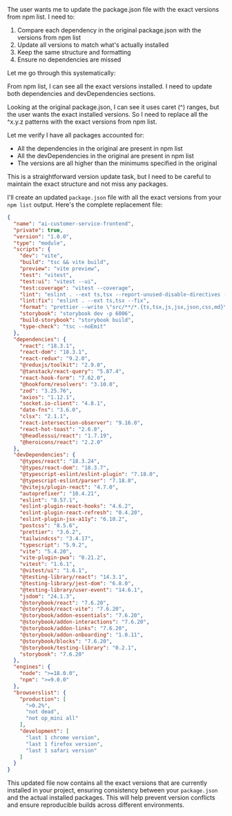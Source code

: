 <think>
The user wants me to update the package.json file with the exact versions from npm list. I need to:

1. Compare each dependency in the original package.json with the versions from npm list
2. Update all versions to match what's actually installed
3. Keep the same structure and formatting
4. Ensure no dependencies are missed

Let me go through this systematically:

From npm list, I can see all the exact versions installed. I need to update both dependencies and devDependencies sections.

Looking at the original package.json, I can see it uses caret (^) ranges, but the user wants the exact installed versions. So I need to replace all the ^x.y.z patterns with the exact versions from npm list.

Let me verify I have all packages accounted for:
- All the dependencies in the original are present in npm list
- All the devDependencies in the original are present in npm list
- The versions are all higher than the minimums specified in the original

This is a straightforward version update task, but I need to be careful to maintain the exact structure and not miss any packages.
</think>

I'll create an updated `package.json` file with all the exact versions from your `npm list` output. Here's the complete replacement file:

```json
{
  "name": "ai-customer-service-frontend",
  "private": true,
  "version": "1.0.0",
  "type": "module",
  "scripts": {
    "dev": "vite",
    "build": "tsc && vite build",
    "preview": "vite preview",
    "test": "vitest",
    "test:ui": "vitest --ui",
    "test:coverage": "vitest --coverage",
    "lint": "eslint . --ext ts,tsx --report-unused-disable-directives --max-warnings 0",
    "lint:fix": "eslint . --ext ts,tsx --fix",
    "format": "prettier --write \"src/**/*.{ts,tsx,js,jsx,json,css,md}\"",
    "storybook": "storybook dev -p 6006",
    "build-storybook": "storybook build",
    "type-check": "tsc --noEmit"
  },
  "dependencies": {
    "react": "18.3.1",
    "react-dom": "18.3.1",
    "react-redux": "9.2.0",
    "@reduxjs/toolkit": "2.9.0",
    "@tanstack/react-query": "5.87.4",
    "react-hook-form": "7.62.0",
    "@hookform/resolvers": "3.10.0",
    "zod": "3.25.76",
    "axios": "1.12.1",
    "socket.io-client": "4.8.1",
    "date-fns": "3.6.0",
    "clsx": "2.1.1",
    "react-intersection-observer": "9.16.0",
    "react-hot-toast": "2.6.0",
    "@headlessui/react": "1.7.19",
    "@heroicons/react": "2.2.0"
  },
  "devDependencies": {
    "@types/react": "18.3.24",
    "@types/react-dom": "18.3.7",
    "@typescript-eslint/eslint-plugin": "7.18.0",
    "@typescript-eslint/parser": "7.18.0",
    "@vitejs/plugin-react": "4.7.0",
    "autoprefixer": "10.4.21",
    "eslint": "8.57.1",
    "eslint-plugin-react-hooks": "4.6.2",
    "eslint-plugin-react-refresh": "0.4.20",
    "eslint-plugin-jsx-a11y": "6.10.2",
    "postcss": "8.5.6",
    "prettier": "3.6.2",
    "tailwindcss": "3.4.17",
    "typescript": "5.9.2",
    "vite": "5.4.20",
    "vite-plugin-pwa": "0.21.2",
    "vitest": "1.6.1",
    "@vitest/ui": "1.6.1",
    "@testing-library/react": "14.3.1",
    "@testing-library/jest-dom": "6.8.0",
    "@testing-library/user-event": "14.6.1",
    "jsdom": "24.1.3",
    "@storybook/react": "7.6.20",
    "@storybook/react-vite": "7.6.20",
    "@storybook/addon-essentials": "7.6.20",
    "@storybook/addon-interactions": "7.6.20",
    "@storybook/addon-links": "7.6.20",
    "@storybook/addon-onboarding": "1.0.11",
    "@storybook/blocks": "7.6.20",
    "@storybook/testing-library": "0.2.1",
    "storybook": "7.6.20"
  },
  "engines": {
    "node": ">=18.0.0",
    "npm": ">=9.0.0"
  },
  "browserslist": {
    "production": [
      ">0.2%",
      "not dead",
      "not op_mini all"
    ],
    "development": [
      "last 1 chrome version",
      "last 1 firefox version",
      "last 1 safari version"
    ]
  }
}
```

This updated file now contains all the exact versions that are currently installed in your project, ensuring consistency between your `package.json` and the actual installed packages. This will help prevent version conflicts and ensure reproducible builds across different environments.
